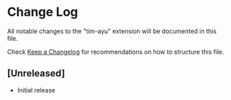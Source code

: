 # Change Log

All notable changes to the "tim-ayu" extension will be documented in this file.

Check [Keep a Changelog](http://keepachangelog.com/) for recommendations on how to structure this file.

## [Unreleased]

- Initial release
